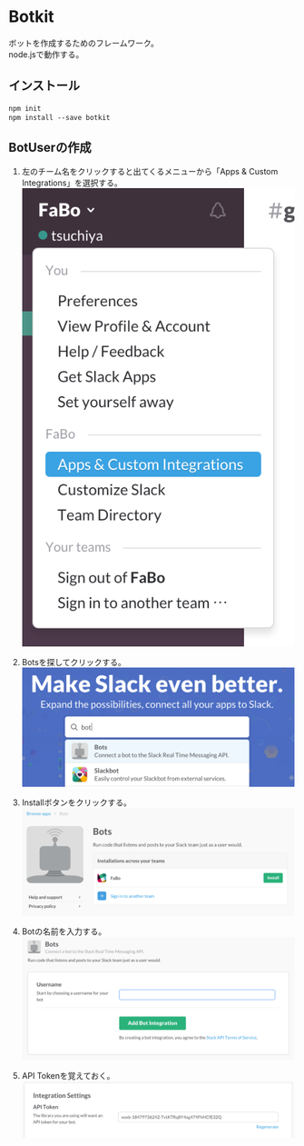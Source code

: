 # Botkit

ボットを作成するためのフレームワーク。  
node.jsで動作する。

## インストール

```
npm init
npm install --save botkit
```

## BotUserの作成

1. 左のチーム名をクリックすると出てくるメニューから「Apps & Custom Integrations」を選択する。
 ![](slack-iw-001.png)

2. Botsを探してクリックする。
 ![](slack-bu-002.png)

3. Installボタンをクリックする。
 ![](slack-bu-003.png)

4. Botの名前を入力する。
 ![](slack-bu-004.png)

5. API Tokenを覚えておく。
 ![](slack-bu-005.png)